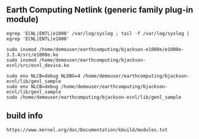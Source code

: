 
## Earth Computing Netlink (generic family plug-in module)

    egrep 'ECNL|ENTL|e1000' /var/log/syslog ; tail -f /var/log/syslog | egrep 'ECNL|ENTL|e1000'

    sudo insmod /home/demouser/earthcomputing/bjackson-e1000e/e1000e-3.3.4/src/e1000e.ko
    sudo insmod /home/demouser/earthcomputing/bjackson-ecnl/src/ecnl_device.ko

    sudo env NLCB=debug NLDBG=4 /home/demouser/earthcomputing/bjackson-ecnl/lib/genl_sample
    sudo env NLCB=debug /home/demouser/earthcomputing/bjackson-ecnl/lib/genl_sample
    sudo /home/demouser/earthcomputing/bjackson-ecnl/lib/genl_sample

## build info

    https://www.kernel.org/doc/Documentation/kbuild/modules.txt

